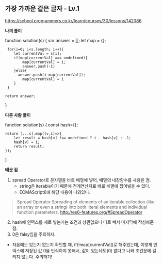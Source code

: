 ## 가장 가까운 같은 글자 - Lv.1

https://school.programmers.co.kr/learn/courses/30/lessons/142086

**나의 풀이**

function solution(s) {
var answer = [];
let map = {};

     for(i=0; i<s.length; i++){
        let currentVal = s[i];
        if(map[currentVal] === undefined){
            map[currentVal] = i;
            answer.push(-1)
        }else{
          answer.push(i-map[currentVal]);
            map[currentVal] = i
        }
     }

    return answer;

}

**다른 사람 풀이**

function solution(s) {
const hash={};

    return [...s].map((v,i)=>{
        let result = hash[v] !== undefined ? i - hash[v] : -1;
        hash[v] = i;
        return result;
    });

}

**배운 점**

1. spread Operator로 문자열을 바로 배열에 넣어, 배열의 내장함수를 사용한 점.
   - string은 iterable이기 때문에 전개연산자로 바로 배열에 집어넣을 수 있다.
   - ECMAScript6에 해당 내용이 나와있다.

> Spread Operator
> Spreading of elements of an iterable collection (like an array or even a string) into both literal elements and individual function parameters.
> http://es6-features.org/#SpreadOperator

2. hash에 인덱스를 새로 넣는거는 조건과 상관없으니 따로 빼서 마지막에 작성해준 점.
3. 0은 falsy임을 주의하자.

- 처음에는 있는지 없는지 확인할 때, if(!map[currentVal])로 해주었는데, 이렇게 인덱스에 저장된 값 0을 인식하지 못해서, 값이 있는데도(0) 없다고 나와 조건문에 걸리지 않는다. 주의하기!
